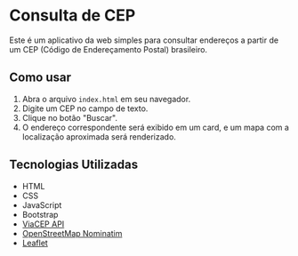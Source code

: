 # Consulta de CEP

Este é um aplicativo da web simples para consultar endereços a partir de um CEP (Código de Endereçamento Postal) brasileiro.

## Como usar

1. Abra o arquivo `index.html` em seu navegador.
2. Digite um CEP no campo de texto.
3. Clique no botão "Buscar".
4. O endereço correspondente será exibido em um card, e um mapa com a localização aproximada será renderizado.

## Tecnologias Utilizadas

* HTML
* CSS
* JavaScript
* Bootstrap
* [ViaCEP API](https://viacep.com.br/)
* [OpenStreetMap Nominatim](https://nominatim.openstreetmap.org/)
* [Leaflet](https://leafletjs.com/)
